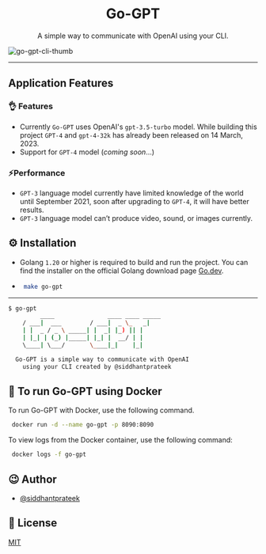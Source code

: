 <h1 align="center">
    Go-GPT
</h1>
<p align="center">
    A simple way to communicate with OpenAI using your CLI.
</p>

![go-gpt-cli-thumb](https://user-images.githubusercontent.com/43869046/229339476-4bb3d0fa-f03c-4142-b825-7d7cc8ef3003.png)

---

## Application Features

### 👌 Features
- Currently `Go-GPT` uses OpenAI's `gpt-3.5-turbo` model. While building this project `GPT-4` and `gpt-4-32k` has already been released on 14 March, 2023.
- Support for `GPT-4` model (*coming soon*...)

### ⚡Performance
- `GPT-3` language model currently have limited knowledge of the world until September 2021, soon after upgrading to `GPT-4`, it will have better results.
- `GPT-3` language model can’t produce video, sound, or images currently.

## ⚙️ Installation

- Golang `1.20` or higher is required to build and run the project. You can find the installer on the official Golang download page [Go.dev](go.dev).

-  ```bash
    make go-gpt
   ```

---

```bash
$ go-gpt
         ____               ____ ____ _____ 
	/ ___|  ___        / ___|  _ \_   _|
	| |  _ / _ \ _____| |  _| |_) || |  
	| |_| | (_) |_____| |_| |  __/ | |  
	\____| \___/       \____|_|    |_|  

  Go-GPT is a simple way to communicate with OpenAI  
    using your CLI created by @siddhantprateek
```

## 🐳 To run Go-GPT using Docker 

To run Go-GPT with Docker, use the following command.
```bash
 docker run -d --name go-gpt -p 8090:8090 
```

To view logs from the Docker container, use the following command:
```bash
 docker logs -f go-gpt
```



## 😉 Author

- [@siddhantprateek](https://github.com/siddhantprateek)

## 📝 License

[MIT](./LICENSE)
